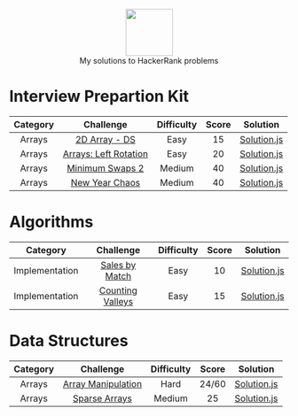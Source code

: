 <p align="center">
    <a href="https://www.hackerrank.com/RodneyShag">
        <img height=85 src="https://d3keuzeb2crhkn.cloudfront.net/hackerrank/assets/styleguide/logo_wordmark-f5c5eb61ab0a154c3ed9eda24d0b9e31.svg">
    </a>
    <br>My solutions to HackerRank problems
</p>

# Interview Prepartion Kit
|Category|Challenge|Difficulty|Score|Solution|
|:---:|:---:|:---:|:---:|:---:|
| Arrays | [2D Array - DS](https://www.hackerrank.com/challenges/2d-array/problem?h_l=interview&playlist_slugs%5B%5D=interview-preparation-kit&playlist_slugs%5B%5D=arrays)| Easy | 15 | [Solution.js](InterviewPreparationKit/2DArray-DS/Solution.js) |
| Arrays | [Arrays: Left Rotation](https://www.hackerrank.com/challenges/ctci-array-left-rotation/problem?h_l=interview&playlist_slugs%5B%5D=interview-preparation-kit&playlist_slugs%5B%5D=arrays)| Easy | 20 | [Solution.js](InterviewPreparationKit/Arrays:LeftRotation/Solution.js) |
| Arrays | [Minimum Swaps 2](https://www.hackerrank.com/challenges/minimum-swaps-2/problem?h_l=interview&playlist_slugs%5B%5D=interview-preparation-kit&playlist_slugs%5B%5D=arrays)| Medium | 40 | [Solution.js](InterviewPreparationKit/MinimumSwaps2/Solution.js) |
| Arrays | [New Year Chaos](https://www.hackerrank.com/challenges/new-year-chaos/problem?h_l=interview&playlist_slugs%5B%5D=interview-preparation-kit&playlist_slugs%5B%5D=arrays)| Medium | 40 | [Solution.js](InterviewPreparationKit/NewYearChaos/Solution.js) |

# Algorithms
|Category|Challenge|Difficulty|Score|Solution|
|:---:|:---:|:---:|:---:|:---:|
| Implementation | [Sales by Match](https://www.hackerrank.com/challenges/sock-merchant/problem)| Easy | 10 | [Solution.js](Algorithms/Implementation/SalesbyMatch/Solution.js) |
| Implementation | [Counting Valleys](https://www.hackerrank.com/challenges/counting-valleys/problem)| Easy | 15 | [Solution.js](Algorithms/Implementation/CountingValleys/Solution.js) |



# Data Structures
|Category|Challenge|Difficulty|Score|Solution|
|:---:|:---:|:---:|:---:|:---:|
| Arrays | [Array Manipulation](https://www.hackerrank.com/challenges/crush/problem)| Hard | 24/60 | [Solution.js](DataStructures/Arrays/ArrayManipulation/Solution.js) |
| Arrays | [Sparse Arrays](https://www.hackerrank.com/challenges/sparse-arrays/problem)| Medium | 25 | [Solution.js](DataStructures/Arrays/SparseArrays/Solution.js) |